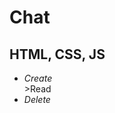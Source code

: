 <h1>Chat</h1>
<h2>HTML, CSS, JS</h2>
<ul>
<li><i>Create</i></li>
<li<i>>Read</i></li>
<li><i>Delete</i></li>
</ul>
